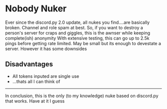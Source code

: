 # Nobody Nuker
Ever since the discord.py 2.0 update, all nukes you find....are basically broken. Channel and role spam at best.
So, if you want to destroy a person's server for craps and giggles, this is the awnser while keeping complete(ish) anonymity
With extensive testing, this can go up to 2.5k pings before getting rate limited. May be small but its enough to devestate a server.
However it has some downsides
## Disadvantages
- All tokens inputed are single use
- ...thats all I can think of

---
In conclusion, this is the only (to my knowledge) nuke based on discord.py that works. Have at it I guess
 
